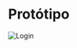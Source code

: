 # Protótipo

![Login](https://user-images.githubusercontent.com/101675852/194460702-2467088a-c3fd-4c78-b073-af5b8ef709b4.png)
